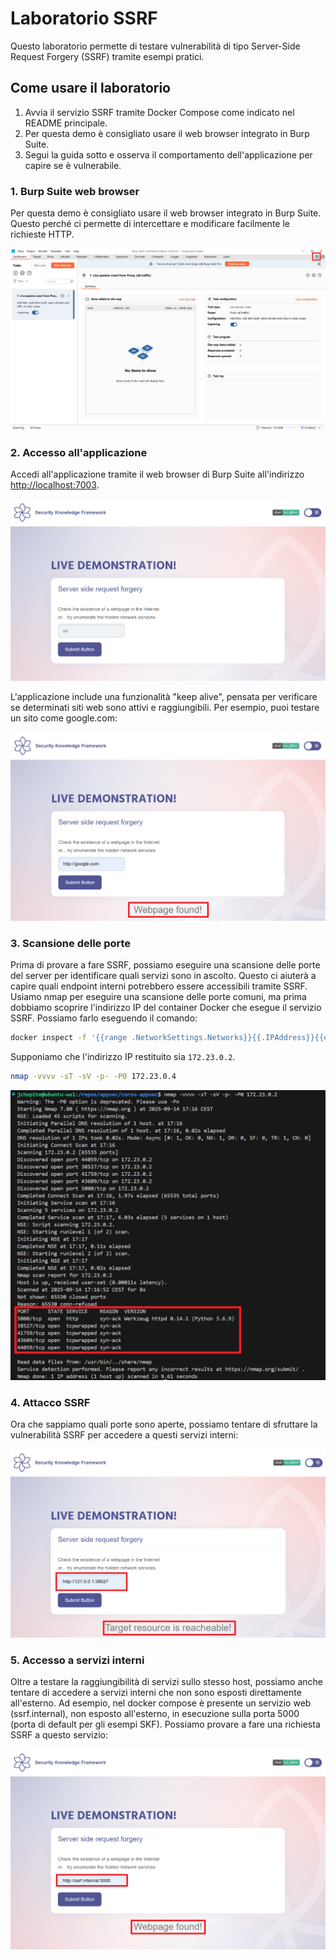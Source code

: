 # Laboratorio SSRF

Questo laboratorio permette di testare vulnerabilità di tipo Server-Side Request Forgery (SSRF) tramite esempi pratici.

## Come usare il laboratorio

1. Avvia il servizio SSRF tramite Docker Compose come indicato nel README principale.
2. Per questa demo è consigliato usare il web browser integrato in Burp Suite.
3. Segui la guida sotto e osserva il comportamento dell'applicazione per capire se è vulnerabile.

### 1. Burp Suite web browser
Per questa demo è consigliato usare il web browser integrato in Burp Suite. Questo perché ci permette di intercettare e modificare facilmente le richieste HTTP.

![burp-browser](resources/idor-1.png)

### 2. Accesso all'applicazione
Accedi all'applicazione tramite il web browser di Burp Suite all'indirizzo [http://localhost:7003](http://localhost:7003).

![webapp](resources/ssrf-1.png)

L'applicazione include una funzionalità "keep alive", pensata per verificare se determinati siti web sono attivi e raggiungibili. Per esempio, puoi testare un sito come google.com:

![webapp](resources/ssrf-2.png)

### 3. Scansione delle porte 
Prima di provare a fare SSRF, possiamo eseguire una scansione delle porte del server per identificare quali servizi sono in ascolto. Questo ci aiuterà a capire quali endpoint interni potrebbero essere accessibili tramite SSRF.
Usiamo nmap per eseguire una scansione delle porte comuni, ma prima dobbiamo scoprire l'indirizzo IP del container Docker che esegue il servizio SSRF. Possiamo farlo eseguendo il comando:

```bash
docker inspect -f '{{range .NetworkSettings.Networks}}{{.IPAddress}}{{end}}' appsec-lab-ssrf
```

Supponiamo che l'indirizzo IP restituito sia `172.23.0.2`.

```bash
nmap -vvvv -sT -sV -p- -P0 172.23.0.4
```

![nmap](resources/ssrf-4.png)

### 4. Attacco SSRF
Ora che sappiamo quali porte sono aperte, possiamo tentare di sfruttare la vulnerabilità SSRF per accedere a questi servizi interni:

![webapp](resources/ssrf-5.png)

### 5. Accesso a servizi interni
Oltre a testare la raggiungibilità di servizi sullo stesso host, possiamo anche tentare di accedere a servizi interni che non sono esposti direttamente all'esterno.
Ad esempio, nel docker compose è presente un servizio web (ssrf.internal), non esposto all'esterno, in esecuzione sulla porta 5000 (porta di default per gli esempi SKF). Possiamo provare a fare una richiesta SSRF a questo servizio:

![webapp](resources/ssrf-6.png)
